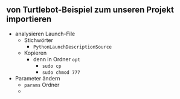 ## von Turtlebot-Beispiel zum unseren Projekt importieren
- analysieren Launch-File
	- Stichwörter 
		- `PythonLaunchDescriptionSource` 
	- Kopieren 
		- denn in Ordner `opt` 
			- `sudo cp` 
			- `sudo chmod 777` 
- Parameter ändern
	- `params` Ordner
	- 